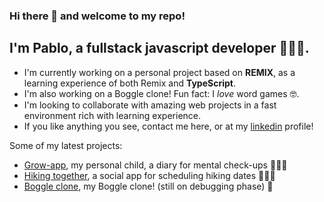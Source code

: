 
### Hi there 👋 and welcome to my repo!

## I'm Pablo, a fullstack javascript developer 👨🏾‍💻. 

- I'm currently working on a personal project based on **REMIX**, as a learning experience of both Remix and **TypeScript**.
- I'm also working on a Boggle clone! Fun fact: I *love* word games 🤓.
- I'm looking to collaborate with amazing web projects in a fast environment rich with learning experience.
- If you like anything you see, contact me here, or at my [linkedin](https://www.linkedin.com/in/pablovicho/) profile! 


Some of my latest projects: 

- [Grow-app](https://github.com/pablovicho/growapp-client), my personal child, a diary for mental check-ups 👨🏻‍⚕️
- [Hiking  together](https://github.com/pablovicho/Hiking-together), a social app for scheduling hiking dates 🧗🏽‍♂️
- [Boggle clone](https://github.com/pablovicho/proyecto1), my Boggle clone! (still on debugging phase) 🎲

<!--
**pablovicho/pablovicho** is a ✨ _special_ ✨ repository because its `README.md` (this file) appears on your GitHub profile.

Here are some ideas to get you started:

- 🔭 I’m currently working on ...
- 🌱 I’m currently learning ...
- 👯 I’m looking to collaborate on ...
- 🤔 I’m looking for help with ...
- 💬 Ask me about ...
- 📫 How to reach me: ...
- 😄 Pronouns: ...
- ⚡ Fun fact: ...
-->
